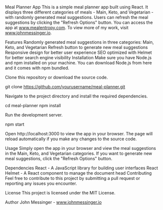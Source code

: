 Meal Planner App
This is a simple meal planner app built using React. It displays three different categories of meals - Main, Keto, and Vegetarian - with randomly generated meal suggestions. Users can refresh the meal suggestions by clicking the "Refresh Options" button. You can access the app at www.mealentropy.com. To view more of my work, visit www.johnmessinger.io.

Features
Randomly generated meal suggestions in three categories: Main, Keto, and Vegetarian
Refresh button to generate new meal suggestions
Responsive design for better user experience
SEO optimized with Helmet for better search engine visibility
Installation
Make sure you have Node.js and npm installed on your machine. You can download Node.js from here and it comes with npm bundled.

Clone this repository or download the source code.

git clone https://github.com/yourusername/meal-planner.git

Navigate to the project directory and install the required dependencies.

cd meal-planner
npm install

Run the development server.

npm start

Open http://localhost:3000 to view the app in your browser. The page will reload automatically if you make any changes to the source code.

Usage
Simply open the app in your browser and view the meal suggestions in the Main, Keto, and Vegetarian categories. If you want to generate new meal suggestions, click the "Refresh Options" button.

Dependencies
React - A JavaScript library for building user interfaces
React Helmet - A React component to manage the document head
Contributing
Feel free to contribute to this project by submitting a pull request or reporting any issues you encounter.

License
This project is licensed under the MIT License.

Author
John Messinger - www.johnmessinger.io